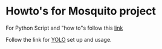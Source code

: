 # Howto's for Mosquito project

For Python Script and "how to"s  follow this [link](HowToPython.md)


Follow the link for [YOLO](HowToYolo.md) set up and usage.

